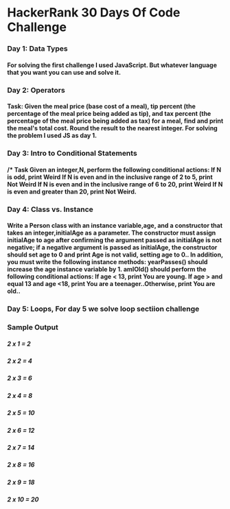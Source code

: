 # HackerRank 30 Days Of Code Challenge
  

### Day 1: Data Types
#### For solving the first challenge I used JavaScript. But whatever language that you want you can use and solve it.   
  

 
### Day 2: Operators 
#### Task: Given the meal price (base cost of a meal), tip percent (the percentage of the meal price being added as tip), and tax percent (the percentage of the meal price being added as tax) for a meal, find and print the meal's total cost. Round the result to the nearest integer. For solving the problem I used JS as day 1.
 


### Day 3: Intro to Conditional Statements
#### /* Task Given an integer,N, perform the following conditional actions: If N is odd, print Weird If N is even and in the inclusive range of 2 to 5, print Not Weird If N is even and in the inclusive range of 6 to 20, print Weird If N is even and greater than 20, print Not Weird.



### Day 4: Class vs. Instance
#### Write a Person class with an instance variable,age, and a constructor that takes an integer,initialAge as a parameter. The constructor must assign initialAge to age after confirming the argument passed as initialAge is not negative; if a negative argument is passed as initialAge, the constructor should set age to 0 and print Age is not valid, setting age to 0.. In addition, you must write the following instance methods: yearPasses() should increase the age instance variable by 1. amIOld() should perform the following conditional actions: If age < 13, print You are young. If  age > and equal 13 and age <18, print You are a teenager..Otherwise, print You are old..


### Day 5: Loops, For day 5 we solve loop sectiion challenge
### Sample Output 
##### 2 x 1 = 2 
##### 2 x 2 = 4
##### 2 x 3 = 6
##### 2 x 4 = 8
##### 2 x 5 = 10
##### 2 x 6 = 12
##### 2 x 7 = 14
##### 2 x 8 = 16
##### 2 x 9 = 18
##### 2 x 10 = 20
